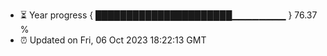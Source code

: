 - ⏳ Year progress { ██████████████████████▁▁▁▁▁▁▁▁ } 76.37 %
- ⏰ Updated on Fri, 06 Oct 2023 18:22:13 GMT

